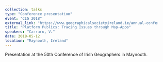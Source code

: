 ```yaml
---
collection: talks
type: "Conference presentation"
event: "CIG 2018"
external_link: "https://www.geographicalsocietyireland.ie/annual-conference.html"
title: "Platform Publics: Tracing Issues through Map-Apps"
speakers: "Carraro, V."
date: 2018-05-12
location: "Maynooth, Ireland"
---
```


Presentation at the 50th Conference of Irish Geographers in Maynooth. 
